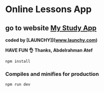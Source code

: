 # Online Lessons App

## go to website [My Study App](https://onlinelessons.vercel.app)

<b>coded by [LAUNCHY]](www.launchy.com)</b>

**HAVE FUN 👌**
**Thanks, Abdelrahman Atef**

```
npm install
```

### Compiles and minifies for production

```
npm run dev
```
